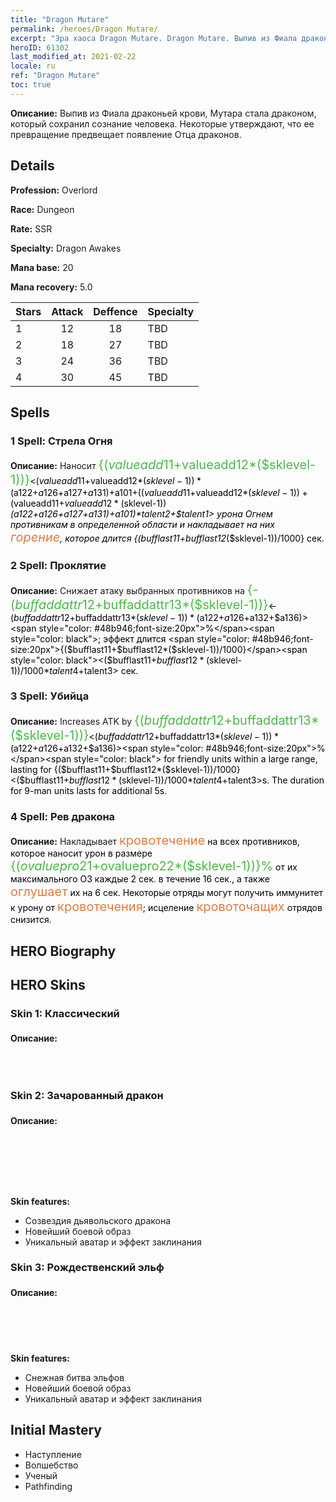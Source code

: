 ```yaml
---
title: "Dragon Mutare"
permalink: /heroes/Dragon Mutare/
excerpt: "Эра хаоса Dragon Mutare. Dragon Mutare. Выпив из Фиала драконьей крови, Мутара стала драконом, который сохранил сознание человека. Некоторые утверждают, что ее превращение предвещает появление Отца драконов."
heroID: 61302
last_modified_at: 2021-02-22
locale: ru
ref: "Dragon Mutare"
toc: true
---
```

 **Описание:** Выпив из Фиала драконьей крови, Мутара стала драконом, который сохранил сознание человека. Некоторые утверждают, что ее превращение предвещает появление Отца драконов.
## Details
 **Profession:** Overlord

 **Race:** Dungeon

 **Rate:** SSR

 **Specialty:** Dragon Awakes

 **Mana base:** 20

 **Mana recovery:** 5.0


  | Stars   |     Attack     |    Deffence    |      Specialty     |
  |---------|:---------------:|:---------------:|--------------------|
  |    1    | 12 | 18 | TBD |
  |    2    | 18 | 27 | TBD |
  |    3    | 24 | 36 | TBD |
  |    4    | 30 | 45 | TBD |

## Spells
### 1 Spell: Стрела Огня
 **Описание:** Наносит <span style="color: #48b946;font-size:20px">{($valueadd11+$valueadd12*($sklevel-1))}</span><span style="color: black"><($valueadd11+$valueadd12*($sklevel-1))*($a122+$a126+$a127+$a131)+$a101+(($valueadd11+$valueadd12*($sklevel-1))+($valueadd11+$valueadd12*($sklevel-1))*($a122+$a126+$a127+$a131)+$a101)*$talent2+$talent1> урона Огнем противникам в определенной области и накладывает на них <span style="color: #e07c44;font-size:20px">горение</span><span style="color: black">, которое длится {($bufflast11+$bufflast12*($sklevel-1))/1000} сек.

### 2 Spell: Проклятие
 **Описание:** Снижает атаку выбранных противников на <span style="color: #48b946;font-size:20px">{-($buffaddattr12+$buffaddattr13*($sklevel-1))}</span><span style="color: black"><-($buffaddattr12+$buffaddattr13*($sklevel-1))*($a122+$a126+$a132+$a136)><span style="color: #48b946;font-size:20px">%</span><span style="color: black">; эффект длится <span style="color: #48b946;font-size:20px">{($bufflast11+$bufflast12*($sklevel-1))/1000}</span><span style="color: black"><($bufflast11+$bufflast12*($sklevel-1))/1000*$talent4+$talent3> сек.

### 3 Spell: Убийца
 **Описание:** Increases ATK by <span style="color: #48b946;font-size:20px">{($buffaddattr12+$buffaddattr13*($sklevel-1))}</span><span style="color: black"><($buffaddattr12+$buffaddattr13*($sklevel-1))*($a122+$a126+$a132+$a136)><span style="color: #48b946;font-size:20px">%</span><span style="color: black"> for friendly units within a large range, lasting for {($bufflast11+$bufflast12*($sklevel-1))/1000}<($bufflast11+$bufflast12*($sklevel-1))/1000*$talent4+$talent3>s. The duration for 9-man units lasts for additional 5s.

### 4 Spell: Рев дракона
 **Описание:** Накладывает <span style="color: #e07c44;font-size:20px">кровотечение</span><span style="color: black"> на всех противников, которое наносит урон в размере <span style="color: #48b946;font-size:20px">{($ovaluepro21+$ovaluepro22*($sklevel-1))}%</span><span style="color: black"> от их максимального ОЗ каждые 2 сек. в течение 16 сек., а также <span style="color: #e07c44;font-size:20px">оглушает</span><span style="color: black"> их на 6 сек. Некоторые отряды могут получить иммунитет к урону от <span style="color: #e07c44;font-size:20px">кровотечения</span><span style="color: black">; исцеление <span style="color: #e07c44;font-size:20px">кровоточащих</span><span style="color: black"> отрядов снизится.


## HERO Biography

## HERO Skins
### Skin 1: **Классический**

 **Описание:** <span style="color: #ffffff;font-size:20px">В мире хищников прав тот, кто сильнее. Нигону не остается ничего, кроме бесконечной войны.</span>


### Skin 2: **Зачарованный дракон**

 **Описание:** <span style="color: #ffffff;font-size:20px">Небо разделяется группами звезд. Перемены в звездах отзываются на судьбах всех, живущих под небесами. Когда изменчивые звезды вернутся на свои места, в небесах воцарится свет, символизирующий дракона.</span>

 **Skin features:** 

   - Созвездия дьявольского дракона
   - Новейший боевой образ
   - Уникальный аватар и эффект заклинания

### Skin 3: **Рождественский эльф**

 **Описание:** <span style="color: #ffffff;font-size:20px">Рождественский эльф весело пляшет среди подснежников и подарков - отхлебнув драконьей крови, Мутара радуется наступлению светлого праздника Рождества! </span>

 **Skin features:** 

   - Снежная битва эльфов
   - Новейший боевой образ
   - Уникальный аватар и эффект заклинания


## Initial Mastery
   - Наступление
   - Волшебство
   - Ученый
   - Pathfinding

